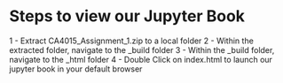# Steps to view our Jupyter Book

1 - Extract CA4015_Assignment_1.zip to a local folder
2 - Within the extracted folder, navigate to the _build folder
3 - Within the _build folder, navigate to the _html folder
4 - Double Click on index.html to launch our jupyter book in your default browser
